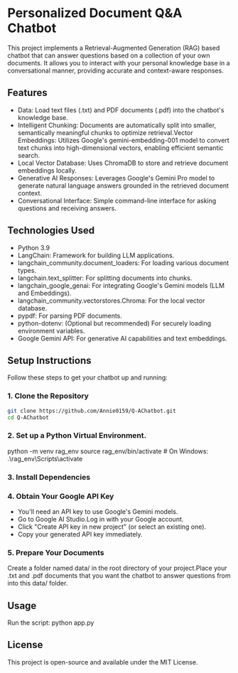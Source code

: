 # Personalized Document Q&A Chatbot
This project implements a Retrieval-Augmented Generation (RAG) based chatbot that can answer questions based on a collection of your own documents. It allows you to interact with your personal knowledge base in a conversational manner, providing accurate and context-aware responses.

## Features 
- Data: Load text files (.txt) and PDF documents (.pdf) into the chatbot's knowledge base.
- Intelligent Chunking: Documents are automatically split into smaller, semantically meaningful chunks to optimize retrieval.Vector Embeddings: Utilizes Google's gemini-embedding-001 model to convert text chunks into high-dimensional vectors, enabling efficient semantic search.
- Local Vector Database: Uses ChromaDB to store and retrieve document embeddings locally.
- Generative AI Responses: Leverages Google's Gemini Pro model to generate natural language answers grounded in the retrieved document context.
- Conversational Interface: Simple command-line interface for asking questions and receiving answers.

## Technologies Used
- Python 3.9
- LangChain: Framework for building LLM applications.
- langchain_community.document_loaders: For loading various document types.
- langchain.text_splitter: For splitting documents into chunks.
- langchain_google_genai: For integrating Google's Gemini models (LLM and Embeddings).
- langchain_community.vectorstores.Chroma: For the local vector database.
- pypdf: For parsing PDF documents.
- python-dotenv: (Optional but recommended) For securely loading environment variables.
- Google Gemini API: For generative AI capabilities and text embeddings.

## Setup Instructions
Follow these steps to get your chatbot up and running:

### 1. Clone the Repository
```bash
git clone https://github.com/Annie0159/Q-AChatbot.git
cd Q-AChatbot
```

### 2. Set up a Python Virtual Environment.
python -m venv rag_env
source rag_env/bin/activate # On Windows: .\rag_env\Scripts\activate

### 3. Install Dependencies 

### 4. Obtain Your Google API Key
- You'll need an API key to use Google's Gemini models.
- Go to Google AI Studio.Log in with your Google account.
- Click "Create API key in new project" (or select an existing one).
- Copy your generated API key immediately.

### 5. Prepare Your Documents
Create a folder named data/ in the root directory of your project.Place your .txt and .pdf documents that you want the chatbot to answer questions from into this data/ folder.

## Usage
Run the script: python app.py

## License
This project is open-source and available under the MIT License.
